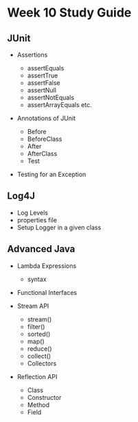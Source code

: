 # Week 10 Study Guide

## JUnit 
- Assertions
    - assertEquals
    - assertTrue
    - assertFalse
    - assertNull
    - assertNotEquals
    - assertArrayEquals
    etc.

- Annotations of JUnit 
    - Before
    - BeforeClass
    - After
    - AfterClass
    - Test
- Testing for an Exception

## Log4J
- Log Levels 
- properties file 
- Setup Logger in a given class

## Advanced Java 
- Lambda Expressions 
    - syntax 
- Functional Interfaces 
- Stream API
    - stream()
    - filter()
    - sorted()
    - map()
    - reduce()
    - collect()
    - Collectors

- Reflection API
    - Class
    - Constructor
    - Method
    - Field

